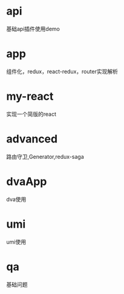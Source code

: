 # api
基础api插件使用demo

# app
组件化，redux，react-redux，router实现解析  
# my-react
实现一个简版的react

# advanced
路由守卫,Generator,redux-saga

# dvaApp
dva使用

# umi
umi使用

# qa
基础问题